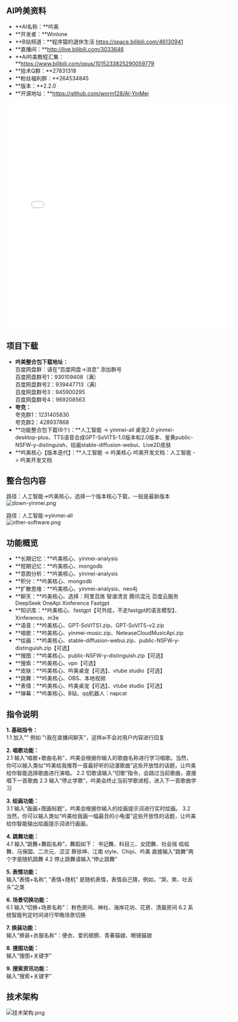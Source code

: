 ## AI吟美资料
- **AI名称：**吟美
- **开发者：**Winlone
- **B站频道：**程序猿的退休生活 https://space.bilibili.com/46130941
- **直播间：**http://live.bilibili.com/3033646
- **Ai吟美教程汇集：**https://www.bilibili.com/opus/1015233825290059779
- **技术Q群：**27831318
- **粉丝福利群：**264534845
- **版本：**2.2.0
- **开源地址：**https://github.com/worm128/AI-YinMei
<iframe src="//player.bilibili.com/player.html?isOutside=true&aid=114471733300844&bvid=BV1kh5TzLEv6&cid=29853159399&p=1" scrolling="no" border="0" frameborder="no" framespacing="0" allowfullscreen="true" width="600px" height="600px"></iframe>

## 项目下载
- **吟美整合包下载地址：**  
百度网盘群：请在“百度网盘->消息” 添加群号   
百度网盘群号1：930109408（满）  
百度网盘群号2：939447713（满）   
百度网盘群号3：945900295   
百度网盘群号4：969208563  
- **夸克：**   
夸克群1：1231405830   
夸克群2：428937868   
- **功能整合包下载(6个)：**人工智能 -> yinmei-all
桌宠2.0 yinmei-desktop-plus、TTS语音合成GPT-SoVITS-1.0版本和2.0版本、鉴黄public-NSFW-y-distinguish、绘画stable-diffusion-webui、Live2D皮肤
- **吟美核心【版本迭代】：**人工智能 -> 吟美核心
吟美开发文档：人工智能 -> 吟美开发文档

## 整合包内容
路径：人工智能->吟美核心，选择一个版本核心下载，一般是最新版本  
![down-yinmei.png](images/down-yinmei.png)

路径：人工智能->yinmei-all  
![other-software.png](images/other-software.png)

## 功能概览
- **长期记忆：**吟美核心、yinmei-analysis
- **短期记忆：**吟美核心、mongodb
- **意图分析：**吟美核心、yinmei-analysis
- **积分：**吟美核心、mongodb
- **扩散思维：**吟美核心、yinmei-analysis、neo4j
- **聊天：**吟美核心、选择：阿里百炼  智谱清言  腾讯混元  百度云服务  DeepSeek  OneApi  Xinference Fastgpt
- **知识库：**吟美核心、fastgpt【可外挂，不走fastgpt的语言模型】、Xinference、m3e
- **语音：**吟美核心、GPT-SoVITS1.zip、GPT-SoVITS-v2.zip
- **唱歌：**吟美核心、yinmei-music.zip、NeteaseCloudMusicApi.zip
- **绘画：**吟美核心、stable-diffusion-webui.zip、public-NSFW-y-distinguish.zip【可选】
- **搜图：**吟美核心、public-NSFW-y-distinguish.zip【可选】
- **搜索：**吟美核心、vpn【可选】
- **皮肤：**吟美核心、吟美桌宠【可选】、vtube studio【可选】
- **跳舞：**吟美核心、OBS、本地视频
- **表情：**吟美核心、吟美桌宠【可选】、vtube studio【可选】
- **弹幕：**吟美核心、B站、qq机器人：napcat

## 指令说明
**1. 基础指令：**  
1.1 加入"\" 例如 "\我在直播间聊天"，这样ai不会对用户内容进行回复

**2. 唱歌功能：**  
2.1 输入“唱歌+歌曲名称”，吟美会根据你输入的歌曲名称进行学习唱歌。当然，你可以输入类似“吟美给我推荐一首最好听的动漫歌曲”这些开放性的话题，让吟美给你智能选择歌曲进行演唱。
2.2 切歌请输入“切歌”指令，会跳过当前歌曲，直接唱下一首歌曲
2.3 输入“停止学歌”，吟美会终止当前学歌进程，进入下一首歌曲学习

**3. 绘画功能：**  
3.1 输入“画画+图画标题”，吟美会根据你输入的绘画提示词进行实时绘画。
3.2 当然，你可以输入类似“吟美给我画一幅最丑的小龟蛋”这些开放性的话题，让吟美给你智能输出绘画提示词进行画画。

**4. 跳舞功能：**  
4.1 输入“跳舞+舞蹈名称”，舞蹈如下：
书记舞、科目三、女团舞、社会摇
呱呱舞、马保国、二次元、涩涩
蔡徐坤、江南 style、Chipi、吟美
直接输入“跳舞”两个字是随机跳舞
4.2 停止跳舞请输入“停止跳舞”

**5. 表情功能：**  
输入“表情+名称”, “表情+随机” 是随机表情，表情自己猜，例如，“哭、笑、吐舌头”之类

**6. 场景切换功能：**  
6.1 输入“切换+场景名称”： 粉色房间、神社、海岸花坊、花房、清晨房间
6.2 系统智能判定时间进行早晚场景切换

**7. 换装功能：**  
输入“换装+衣服名称”：便衣、爱的翅膀、青春猫娘、眼镜猫娘

**8. 搜图功能：**  
输入“搜图+关键字”

**9. 搜索资讯功能：**  
输入“搜索+关键字”

## 技术架构
![技术架构.png](images/技术架构.png)